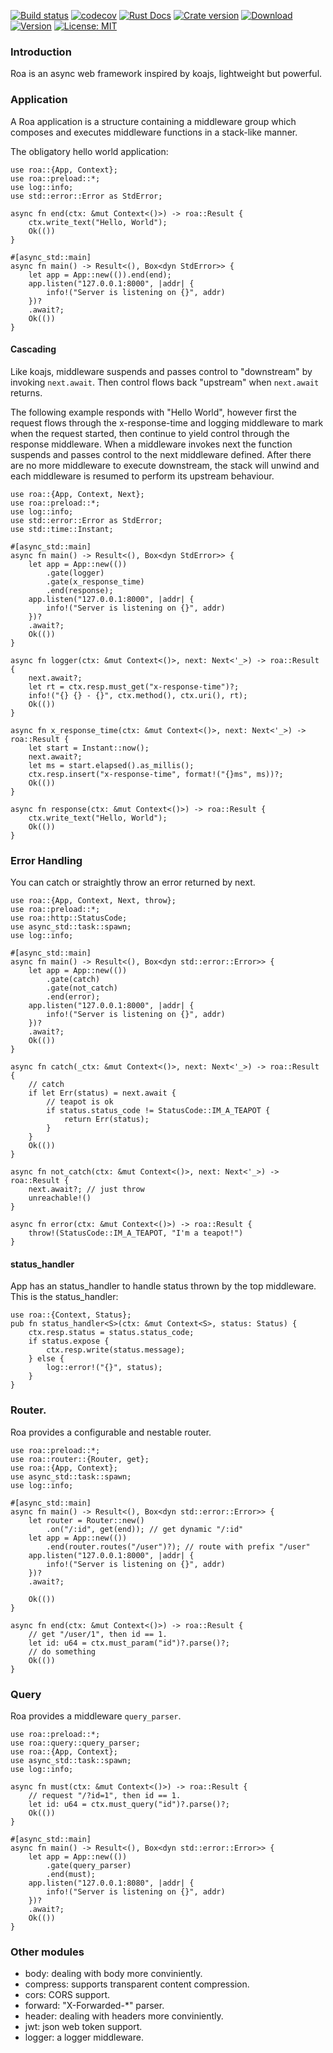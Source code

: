 [![Build status](https://img.shields.io/travis/Hexilee/roa/master.svg)](https://travis-ci.org/Hexilee/roa)
[![codecov](https://codecov.io/gh/Hexilee/roa/branch/master/graph/badge.svg)](https://codecov.io/gh/Hexilee/roa)
[![Rust Docs](https://docs.rs/roa/badge.svg)](https://docs.rs/roa)
[![Crate version](https://img.shields.io/crates/v/roa.svg)](https://crates.io/crates/roa)
[![Download](https://img.shields.io/crates/d/roa.svg)](https://crates.io/crates/roa)
[![Version](https://img.shields.io/badge/rustc-1.40+-lightgray.svg)](https://blog.rust-lang.org/2019/12/19/Rust-1.40.0.html)
[![License: MIT](https://img.shields.io/badge/License-MIT-yellow.svg)](https://github.com/Hexilee/roa/blob/master/LICENSE)

### Introduction

Roa is an async web framework inspired by koajs, lightweight but powerful.

### Application

A Roa application is a structure containing a middleware group
which composes and executes middleware functions in a stack-like manner.

The obligatory hello world application:

```rust,no_run
use roa::{App, Context};
use roa::preload::*;
use log::info;
use std::error::Error as StdError;

async fn end(ctx: &mut Context<()>) -> roa::Result {
    ctx.write_text("Hello, World");
    Ok(())
}

#[async_std::main]
async fn main() -> Result<(), Box<dyn StdError>> {
    let app = App::new(()).end(end);
    app.listen("127.0.0.1:8000", |addr| {
        info!("Server is listening on {}", addr)
    })?
    .await?;
    Ok(())
}
```

#### Cascading
Like koajs, middleware suspends and passes control to "downstream" by invoking `next.await`.
Then control flows back "upstream" when `next.await` returns.

The following example responds with "Hello World",
however first the request flows through the x-response-time and logging middleware to mark
when the request started, then continue to yield control through the response middleware.
When a middleware invokes next the function suspends and passes control to the next middleware defined.
After there are no more middleware to execute downstream,
the stack will unwind and each middleware is resumed to perform its upstream behaviour.

```rust,no_run
use roa::{App, Context, Next};
use roa::preload::*;
use log::info;
use std::error::Error as StdError;
use std::time::Instant;

#[async_std::main]
async fn main() -> Result<(), Box<dyn StdError>> {
    let app = App::new(())
        .gate(logger)
        .gate(x_response_time)
        .end(response);
    app.listen("127.0.0.1:8000", |addr| {
        info!("Server is listening on {}", addr)
    })?
    .await?;
    Ok(())
}

async fn logger(ctx: &mut Context<()>, next: Next<'_>) -> roa::Result {
    next.await?;
    let rt = ctx.resp.must_get("x-response-time")?;
    info!("{} {} - {}", ctx.method(), ctx.uri(), rt);
    Ok(())
}

async fn x_response_time(ctx: &mut Context<()>, next: Next<'_>) -> roa::Result {
    let start = Instant::now();
    next.await?;
    let ms = start.elapsed().as_millis();
    ctx.resp.insert("x-response-time", format!("{}ms", ms))?;
    Ok(())
}

async fn response(ctx: &mut Context<()>) -> roa::Result {
    ctx.write_text("Hello, World");
    Ok(())
}

```

### Error Handling

You can catch or straightly throw an error returned by next.

```rust,no_run
use roa::{App, Context, Next, throw};
use roa::preload::*;
use roa::http::StatusCode;
use async_std::task::spawn;
use log::info;

#[async_std::main]
async fn main() -> Result<(), Box<dyn std::error::Error>> {
    let app = App::new(())
        .gate(catch)
        .gate(not_catch)
        .end(error);
    app.listen("127.0.0.1:8000", |addr| {
        info!("Server is listening on {}", addr)
    })?
    .await?;
    Ok(())
}

async fn catch(_ctx: &mut Context<()>, next: Next<'_>) -> roa::Result {
    // catch
    if let Err(status) = next.await {
        // teapot is ok
        if status.status_code != StatusCode::IM_A_TEAPOT {
            return Err(status);
        }
    }
    Ok(())
}

async fn not_catch(ctx: &mut Context<()>, next: Next<'_>) -> roa::Result {
    next.await?; // just throw
    unreachable!()
}

async fn error(ctx: &mut Context<()>) -> roa::Result {
    throw!(StatusCode::IM_A_TEAPOT, "I'm a teapot!")
}

```

#### status_handler
App has an status_handler to handle status thrown by the top middleware.
This is the status_handler:

```rust,no_run
use roa::{Context, Status};
pub fn status_handler<S>(ctx: &mut Context<S>, status: Status) {
    ctx.resp.status = status.status_code;
    if status.expose {
        ctx.resp.write(status.message);
    } else {
        log::error!("{}", status);
    }
}
```

### Router.
Roa provides a configurable and nestable router.

```rust,no_run
use roa::preload::*;
use roa::router::{Router, get};
use roa::{App, Context};
use async_std::task::spawn;
use log::info;

#[async_std::main]
async fn main() -> Result<(), Box<dyn std::error::Error>> {
    let router = Router::new()
        .on("/:id", get(end)); // get dynamic "/:id"
    let app = App::new(())
        .end(router.routes("/user")?); // route with prefix "/user"
    app.listen("127.0.0.1:8000", |addr| {
        info!("Server is listening on {}", addr)
    })?
    .await?;
    
    Ok(())
}

async fn end(ctx: &mut Context<()>) -> roa::Result {
    // get "/user/1", then id == 1.
    let id: u64 = ctx.must_param("id")?.parse()?;
    // do something
    Ok(())
}
```

### Query

Roa provides a middleware `query_parser`.

```rust,no_run
use roa::preload::*;
use roa::query::query_parser;
use roa::{App, Context};
use async_std::task::spawn;
use log::info;

async fn must(ctx: &mut Context<()>) -> roa::Result {
    // request "/?id=1", then id == 1.
    let id: u64 = ctx.must_query("id")?.parse()?;
    Ok(())
}

#[async_std::main]
async fn main() -> Result<(), Box<dyn std::error::Error>> {
    let app = App::new(())
        .gate(query_parser)
        .end(must);
    app.listen("127.0.0.1:8080", |addr| {
        info!("Server is listening on {}", addr)
    })?
    .await?;     
    Ok(())
}
```

### Other modules

- body: dealing with body more conviniently.
- compress: supports transparent content compression.
- cors: CORS support.
- forward: "X-Forwarded-*" parser.
- header: dealing with headers more conviniently.
- jwt: json web token support.
- logger: a logger middleware.
